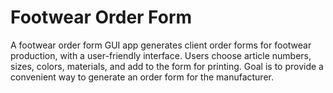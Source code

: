 # Footwear Order Form
A footwear order form GUI app generates client order forms for footwear production, with a user-friendly interface. Users choose article numbers, sizes, colors, materials, and add to the form for printing. Goal is to provide a convenient way to generate an order form for the manufacturer.
